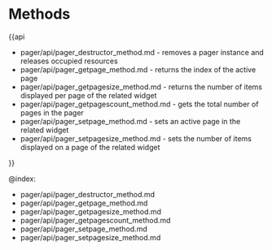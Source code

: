 Methods
=========

{{api

- pager/api/pager_destructor_method.md - removes a pager instance and releases occupied resources
- pager/api/pager_getpage_method.md - returns the index of the active page
- pager/api/pager_getpagesize_method.md - returns the number of items displayed per page of the related widget
- pager/api/pager_getpagescount_method.md - gets the total number of pages in the pager
- pager/api/pager_setpage_method.md - sets an active page in the related widget
- pager/api/pager_setpagesize_method.md - sets the number of items displayed on a page of the related widget

}}

@index:
- pager/api/pager_destructor_method.md
- pager/api/pager_getpage_method.md
- pager/api/pager_getpagesize_method.md
- pager/api/pager_getpagescount_method.md
- pager/api/pager_setpage_method.md
- pager/api/pager_setpagesize_method.md
